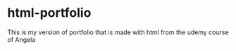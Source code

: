# html-portfolio
This is my version of portfolio that is made with html from the udemy course of Angela 
